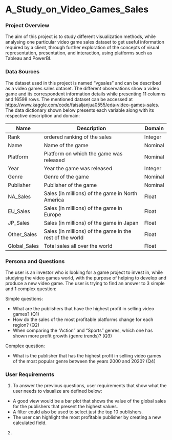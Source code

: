 # A_Study_on_Video_Games_Sales

### Project Overview

The aim of this project is to study different visualization methods, while analysing one particular video game sales dataset to get useful information required by a client, through further exploration of the concepts of visual representation, presentation, and interaction, using platforms such as Tableau and PowerBI.

### Data Sources

The dataset used in this project is named “vgsales” and can be described as a video games sales dataset. The different observations show a video game and its correspondent information details while presenting 11 columns and 16598 rows. The mentioned dataset can be accessed at https://www.kaggle.com/code/faisaljanjua0555/eda-video-games-sales.
The data dictionary shown below presents each variable along with its respective description and domain:

Name | Description | Domain |
--- | --- | --- | 
Rank | ordered ranking of the sales | Integer |
Name | Name of the game | Nominal |
Platform | Platform on which the game was released | Nominal |
Year | Year the game was released | Integer |
Genre | Genre of the game | Nominal |
Publisher | Publisher of the game | Nominal |
NA_Sales | Sales (in millions) of the game in North America | Float |
EU_Sales | Sales (in millions) of the game in Europe | Float |
JP_Sales | Sales (in millions) of the game in Japan | Float |
Other_Sales | Sales (in millions) of the game in the rest of the world | Float |
Global_Sales | Total sales all over the world | Float |

### Persona and Questions

The user is an investor who is looking for a game project to invest in, while studying the video games world, with the purpose of helping to develop and produce a new video game. The user is trying to find an answer to 3 simple and 1 complex question:

Simple questions:

* What are the publishers that have the highest profit in selling video games? (Q1)
* How do the sales of the most profitable platforms change for each region? (Q2)
* When comparing the “Action” and “Sports” genres, which one has shown more profit growth (genre trends)? (Q3)
  
Complex question:

* What is the publisher that has the highest profit in selling video games of the most popular genre between the years 2000 and 2020? (Q4)

### User Requirements

1. To answer the previous questions, user requirements that show what the user needs to visualize are defined below:
  * A good view would be a bar plot that shows the value of the global sales for the publishers that present the highest values.
  * A filter could also be used to select just the top 10 publishers.
  * The user can highlight the most profitable publisher by creating a new calculated field.
2.



